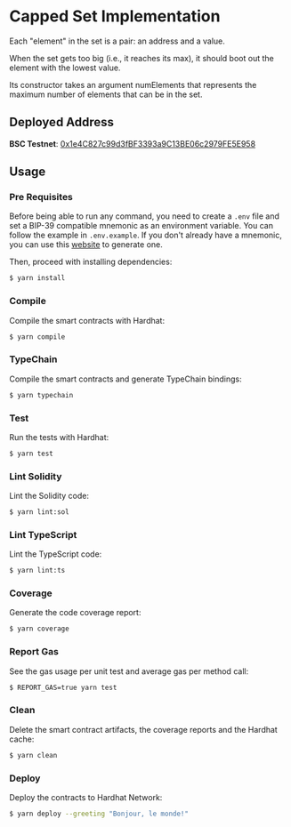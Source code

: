 # Capped Set Implementation

Each "element" in the set is a pair: an address and a value.

When the set gets too big (i.e., it reaches its max), it should boot out the element with the lowest
value.

Its constructor takes an argument numElements that represents the maximum number of
elements that can be in the set.

## Deployed Address

**BSC Testnet**: [0x1e4C827c99d3fBF3393a9C13BE06c2979FE5E958](https://testnet.bscscan.com/address/0x1e4C827c99d3fBF3393a9C13BE06c2979FE5E958)

## Usage

### Pre Requisites

Before being able to run any command, you need to create a `.env` file and set a BIP-39 compatible mnemonic as an
environment variable. You can follow the example in `.env.example`. If you don't already have a mnemonic, you can use
this [website](https://iancoleman.io/bip39/) to generate one.

Then, proceed with installing dependencies:

```sh
$ yarn install
```

### Compile

Compile the smart contracts with Hardhat:

```sh
$ yarn compile
```

### TypeChain

Compile the smart contracts and generate TypeChain bindings:

```sh
$ yarn typechain
```

### Test

Run the tests with Hardhat:

```sh
$ yarn test
```

### Lint Solidity

Lint the Solidity code:

```sh
$ yarn lint:sol
```

### Lint TypeScript

Lint the TypeScript code:

```sh
$ yarn lint:ts
```

### Coverage

Generate the code coverage report:

```sh
$ yarn coverage
```

### Report Gas

See the gas usage per unit test and average gas per method call:

```sh
$ REPORT_GAS=true yarn test
```

### Clean

Delete the smart contract artifacts, the coverage reports and the Hardhat cache:

```sh
$ yarn clean
```

### Deploy

Deploy the contracts to Hardhat Network:

```sh
$ yarn deploy --greeting "Bonjour, le monde!"
```
